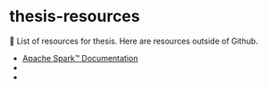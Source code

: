 # thesis-resources
🌱 List of resources for thesis. Here are resources outside of Github. 

- [Apache Spark™ Documentation](https://spark.apache.org/documentation.html)
-
-
